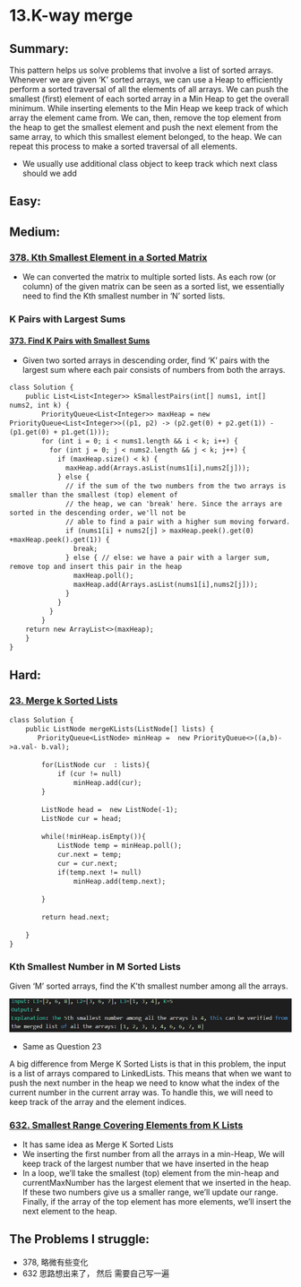 # 13.K-way merge

## Summary:

This pattern helps us solve problems that involve a list of sorted arrays. Whenever we are given ‘K’ sorted arrays, we can use a Heap to efficiently perform a sorted traversal of all the elements of all arrays. We can push the smallest \(first\) element of each sorted array in a Min Heap to get the overall minimum. While inserting elements to the Min Heap we keep track of which array the element came from. We can, then, remove the top element from the heap to get the smallest element and push the next element from the same array, to which this smallest element belonged, to the heap. We can repeat this process to make a sorted traversal of all elements.

* We usually use additional class object to keep track  which next class should we add

## Easy:

## Medium:

### [378. Kth Smallest Element in a Sorted Matrix](https://leetcode.com/problems/kth-smallest-element-in-a-sorted-matrix/)

* We can converted the matrix to multiple sorted lists. As each row \(or column\) of the given matrix can be seen as a sorted list, we essentially need to find the Kth smallest number in ‘N’ sorted lists.

### K Pairs with Largest Sums

#### [373. Find K Pairs with Smallest Sums](https://leetcode.com/problems/find-k-pairs-with-smallest-sums/)

* Given two sorted arrays in descending order, find ‘K’ pairs with the largest sum where each pair consists of numbers from both the arrays.

```text
class Solution {
    public List<List<Integer>> kSmallestPairs(int[] nums1, int[] nums2, int k) {
        PriorityQueue<List<Integer>> maxHeap = new PriorityQueue<List<Integer>>((p1, p2) -> (p2.get(0) + p2.get(1)) -(p1.get(0) + p1.get(1)));
        for (int i = 0; i < nums1.length && i < k; i++) {
          for (int j = 0; j < nums2.length && j < k; j++) {
            if (maxHeap.size() < k) {
              maxHeap.add(Arrays.asList(nums1[i],nums2[j]));
            } else {
              // if the sum of the two numbers from the two arrays is smaller than the smallest (top) element of
              // the heap, we can 'break' here. Since the arrays are sorted in the descending order, we'll not be
              // able to find a pair with a higher sum moving forward.
              if (nums1[i] + nums2[j] > maxHeap.peek().get(0) +maxHeap.peek().get(1)) {
                break;
              } else { // else: we have a pair with a larger sum, remove top and insert this pair in the heap
                maxHeap.poll();
                maxHeap.add(Arrays.asList(nums1[i],nums2[j]));
              }
            }
          }
        }
    return new ArrayList<>(maxHeap);
    }
}
```

### 

## Hard:

### [23. Merge k Sorted Lists](https://leetcode.com/problems/merge-k-sorted-lists/)

```text
class Solution {
    public ListNode mergeKLists(ListNode[] lists) {
       PriorityQueue<ListNode> minHeap =  new PriorityQueue<>((a,b)->a.val- b.val);
        
        for(ListNode cur  : lists){
            if (cur != null)
                minHeap.add(cur);
        }
        
        ListNode head =  new ListNode(-1);
        ListNode cur = head;
        
        while(!minHeap.isEmpty()){
            ListNode temp = minHeap.poll();
            cur.next = temp;
            cur = cur.next;
            if(temp.next != null)
                minHeap.add(temp.next);
   
        }
        
        return head.next;
        
    }
}
```

### Kth Smallest Number in M Sorted Lists

Given ‘M’ sorted arrays, find the K’th smallest number among all the arrays.  

![](../.gitbook/assets/image%20%2825%29.png)

* Same as Question 23

A big difference from Merge K Sorted Lists is that in this problem, the input is a list of arrays compared to LinkedLists. This means that when we want to push the next number in the heap we need to know what the index of the current number in the current array was. To handle this, we will need to keep track of the array and the element indices.

### [632. Smallest Range Covering Elements from K Lists](https://leetcode.com/problems/smallest-range-covering-elements-from-k-lists/)

* It has same idea as Merge K Sorted Lists
* We inserting the first number from all the arrays in a min-Heap, We will keep track of the largest number that we have inserted in the heap
* In a loop, we’ll take the smallest \(top\) element from the min-heap and currentMaxNumber has the largest element that we inserted in the heap. If these two numbers give us a smaller range, we’ll update our range. Finally, if the array of the top element has more elements, we’ll insert the next element to the heap.



### 



## The Problems I struggle:

* 378, 略微有些变化
* 632 思路想出来了， 然后 需要自己写一遍



